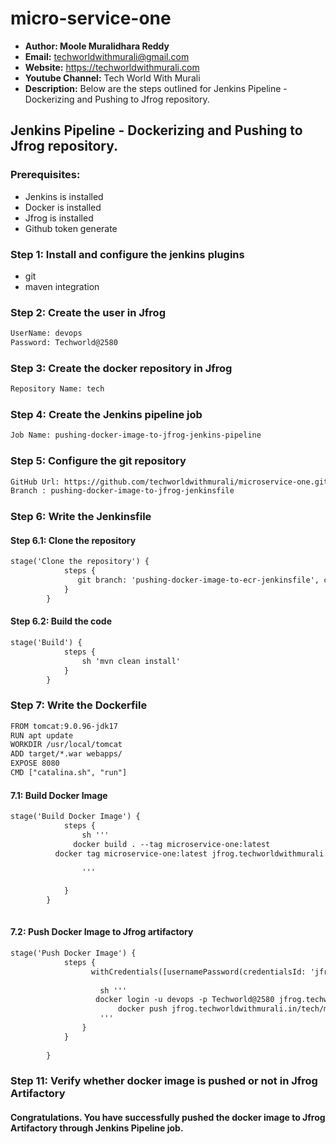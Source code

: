 # micro-service-one

+ <b>Author: Moole Muralidhara Reddy</b></br>
+ <b>Email:</b> techworldwithmurali@gmail.com</br>
+ <b>Website:</b> https://techworldwithmurali.com </br>
+ <b>Youtube Channel:</b> Tech World With Murali</br>
+ <b>Description:</b> Below are the steps outlined for Jenkins Pipeline - Dockerizing and Pushing to Jfrog repository.</br>

## Jenkins Pipeline - Dockerizing and Pushing to Jfrog repository.

### Prerequisites:
  + Jenkins is installed
  + Docker is installed
  + Jfrog is installed
  + Github token generate

### Step 1: Install and configure the jenkins plugins
  + git
  + maven integration
  
### Step 2: Create the user in Jfrog
```xml
UserName: devops
Password: Techworld@2580
```
### Step 3: Create the docker repository in Jfrog
```xml
Repository Name: tech
```

### Step 4: Create the Jenkins pipeline job
```xml
Job Name: pushing-docker-image-to-jfrog-jenkins-pipeline
```

### Step 5: Configure the git repository
```xml
GitHub Url: https://github.com/techworldwithmurali/microservice-one.git
Branch : pushing-docker-image-to-jfrog-jenkinsfile
```


### Step 6: Write the Jenkinsfile
   #### Step 6.1: Clone the repository 
```xml
stage('Clone the repository') {
            steps {
               git branch: 'pushing-docker-image-to-ecr-jenkinsfile', credentialsId: 'github-credentials', url: 'https://github.com/techworldwithmurali/microservice-one.git'
            }
        }
```
   #### Step 6.2: Build the code
```xml
stage('Build') {
            steps {
                sh 'mvn clean install'
            }
        }
```
### Step 7: Write the Dockerfile
```xml
FROM tomcat:9.0.96-jdk17
RUN apt update
WORKDIR /usr/local/tomcat
ADD target/*.war webapps/
EXPOSE 8080
CMD ["catalina.sh", "run"]
```
   #### 7.1: Build Docker Image
```xml
stage('Build Docker Image') {
            steps {
                sh '''
              docker build . --tag microservice-one:latest
          docker tag microservice-one:latest jfrog.techworldwithmurali.in/tech/microservice-one:latest
                
                '''
                
            }
        }
   
```
 #### 7.2: Push Docker Image to Jfrog artifactory
```xml
stage('Push Docker Image') {
            steps {
                  withCredentials([usernamePassword(credentialsId: 'jfrog-cred', passwordVariable: 'JFROG_PASSWORD', usernameVariable: 'JFROG_USER_NAME')]) {
       
                    sh '''
                   docker login -u devops -p Techworld@2580 jfrog.techworldwithmurali.in
                        docker push jfrog.techworldwithmurali.in/tech/microservice-one:latest
                    '''
                }
            } 
            
        }
```


### Step 11: Verify whether docker image is pushed or not in Jfrog Artifactory

#### Congratulations. You have successfully pushed the docker image to Jfrog Artifactory through Jenkins Pipeline job.

